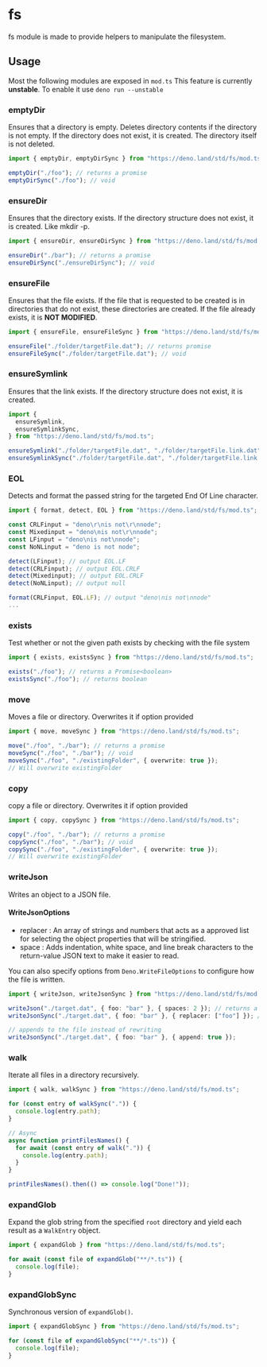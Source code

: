 # fs

fs module is made to provide helpers to manipulate the filesystem.

## Usage

Most the following modules are exposed in `mod.ts` This feature is currently
<b>unstable</b>. To enable it use `deno run --unstable`

### emptyDir

Ensures that a directory is empty. Deletes directory contents if the directory
is not empty. If the directory does not exist, it is created. The directory
itself is not deleted.

```ts
import { emptyDir, emptyDirSync } from "https://deno.land/std/fs/mod.ts";

emptyDir("./foo"); // returns a promise
emptyDirSync("./foo"); // void
```

### ensureDir

Ensures that the directory exists. If the directory structure does not exist, it
is created. Like mkdir -p.

```ts
import { ensureDir, ensureDirSync } from "https://deno.land/std/fs/mod.ts";

ensureDir("./bar"); // returns a promise
ensureDirSync("./ensureDirSync"); // void
```

### ensureFile

Ensures that the file exists. If the file that is requested to be created is in
directories that do not exist, these directories are created. If the file
already exists, it is **NOT MODIFIED**.

```ts
import { ensureFile, ensureFileSync } from "https://deno.land/std/fs/mod.ts";

ensureFile("./folder/targetFile.dat"); // returns promise
ensureFileSync("./folder/targetFile.dat"); // void
```

### ensureSymlink

Ensures that the link exists. If the directory structure does not exist, it is
created.

```ts
import {
  ensureSymlink,
  ensureSymlinkSync,
} from "https://deno.land/std/fs/mod.ts";

ensureSymlink("./folder/targetFile.dat", "./folder/targetFile.link.dat"); // returns promise
ensureSymlinkSync("./folder/targetFile.dat", "./folder/targetFile.link.dat"); // void
```

### EOL

Detects and format the passed string for the targeted End Of Line character.

```ts
import { format, detect, EOL } from "https://deno.land/std/fs/mod.ts";

const CRLFinput = "deno\r\nis not\r\nnode";
const Mixedinput = "deno\nis not\r\nnode";
const LFinput = "deno\nis not\nnode";
const NoNLinput = "deno is not node";

detect(LFinput); // output EOL.LF
detect(CRLFinput); // output EOL.CRLF
detect(Mixedinput); // output EOL.CRLF
detect(NoNLinput); // output null

format(CRLFinput, EOL.LF); // output "deno\nis not\nnode"
...
```

### exists

Test whether or not the given path exists by checking with the file system

```ts
import { exists, existsSync } from "https://deno.land/std/fs/mod.ts";

exists("./foo"); // returns a Promise<boolean>
existsSync("./foo"); // returns boolean
```

### move

Moves a file or directory. Overwrites it if option provided

```ts
import { move, moveSync } from "https://deno.land/std/fs/mod.ts";

move("./foo", "./bar"); // returns a promise
moveSync("./foo", "./bar"); // void
moveSync("./foo", "./existingFolder", { overwrite: true });
// Will overwrite existingFolder
```

### copy

copy a file or directory. Overwrites it if option provided

```ts
import { copy, copySync } from "https://deno.land/std/fs/mod.ts";

copy("./foo", "./bar"); // returns a promise
copySync("./foo", "./bar"); // void
copySync("./foo", "./existingFolder", { overwrite: true });
// Will overwrite existingFolder
```

### writeJson

Writes an object to a JSON file.

#### WriteJsonOptions

- replacer : An array of strings and numbers that acts as a approved list for
  selecting the object properties that will be stringified.
- space : Adds indentation, white space, and line break characters to the
  return-value JSON text to make it easier to read.

You can also specify options from `Deno.WriteFileOptions` to configure how the
file is written.

```ts
import { writeJson, writeJsonSync } from "https://deno.land/std/fs/mod.ts";

writeJson("./target.dat", { foo: "bar" }, { spaces: 2 }); // returns a promise
writeJsonSync("./target.dat", { foo: "bar" }, { replacer: ["foo"] }); // void

// appends to the file instead of rewriting
writeJsonSync("./target.dat", { foo: "bar" }, { append: true });
```

### walk

Iterate all files in a directory recursively.

```ts
import { walk, walkSync } from "https://deno.land/std/fs/mod.ts";

for (const entry of walkSync(".")) {
  console.log(entry.path);
}

// Async
async function printFilesNames() {
  for await (const entry of walk(".")) {
    console.log(entry.path);
  }
}

printFilesNames().then(() => console.log("Done!"));
```

### expandGlob

Expand the glob string from the specified `root` directory and yield each result
as a `WalkEntry` object.

```ts
import { expandGlob } from "https://deno.land/std/fs/mod.ts";

for await (const file of expandGlob("**/*.ts")) {
  console.log(file);
}
```

### expandGlobSync

Synchronous version of `expandGlob()`.

```ts
import { expandGlobSync } from "https://deno.land/std/fs/mod.ts";

for (const file of expandGlobSync("**/*.ts")) {
  console.log(file);
}
```
